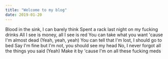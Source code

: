 ```yaml
---
title: "Welcome to my blog"
date: 2019-01-20
---
```


Blood in the sink, I can barely think
Spent a rack last night on my fucking drinks
All I see is money, all I see is red
You can take what you want 'cause I'm almost dead (Yeah, yeah, yeah)
You can tell that I'm lost, I should go to bed
Say I'm fine but I'm not, you should see my head
No, I never forgot all the things you said (Yeah)
Make it by 'cause I'm on all these fucking meds
